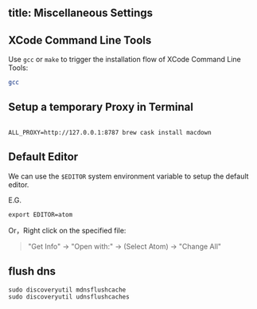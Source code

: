 title: Miscellaneous Settings
---

## XCode Command Line Tools

Use `gcc` or `make` to trigger the installation flow of XCode Command Line Tools:

```bash
gcc
```

## Setup a temporary Proxy in Terminal

```

ALL_PROXY=http://127.0.0.1:8787 brew cask install macdown

```

## Default Editor

We can use the `$EDITOR` system environment variable to setup the default editor.

E.G.

```
export EDITOR=atom
```

Or，Right click on the specified file:

> "Get Info" -> "Open with:" -> (Select Atom) -> "Change All"

## flush dns

```
sudo discoveryutil mdnsflushcache
sudo discoveryutil udnsflushcaches
```
